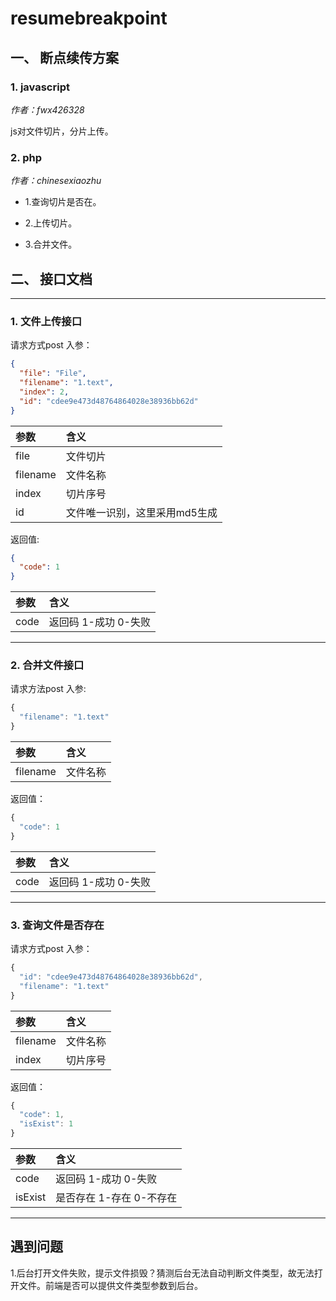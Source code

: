 # resumebreakpoint
## 一、 断点续传方案

### 1. javascript
*作者：fwx426328*

js对文件切片，分片上传。

### 2. php
*作者：chinesexiaozhu*

* 1.查询切片是否在。

* 2.上传切片。

* 3.合并文件。

## 二、 接口文档
---
### 1. 文件上传接口

请求方式post
入参：
```json
{
  "file": "File",
  "filename": "1.text",
  "index": 2,
  "id": "cdee9e473d48764864028e38936bb62d"
}
```
|参数|含义|
|:---|:---|
|file|文件切片|
|filename|文件名称|
|index|切片序号|
|id|文件唯一识别，这里采用md5生成|

返回值:
```json
{
  "code": 1
}
```

|参数|含义|
|:---|:---|
|code|返回码 1-成功  0-失败|


---

### 2. 合并文件接口

请求方法post
入参:
```js
{
  "filename": "1.text"
}
```
|参数|含义|
|:---|:---|
|filename|文件名称|


返回值：
```js
{
  "code": 1
}
```
|参数|含义|
|:---|:---|
|code|返回码  1-成功  0-失败|


---

### 3. 查询文件是否存在
请求方式post
入参：
```js
{
  "id": "cdee9e473d48764864028e38936bb62d",
  "filename": "1.text"
}
```
|参数|含义|
|:---|:---|
|filename|文件名称|
|index|切片序号|
 
返回值：
```js
{
  "code": 1,
  "isExist": 1
}
```

|参数|含义|
|:---|:---|
|code|返回码  1-成功  0-失败|
|isExist|是否存在  1-存在  0-不存在|

---

## 遇到问题
1.后台打开文件失败，提示文件损毁？猜测后台无法自动判断文件类型，故无法打开文件。前端是否可以提供文件类型参数到后台。
